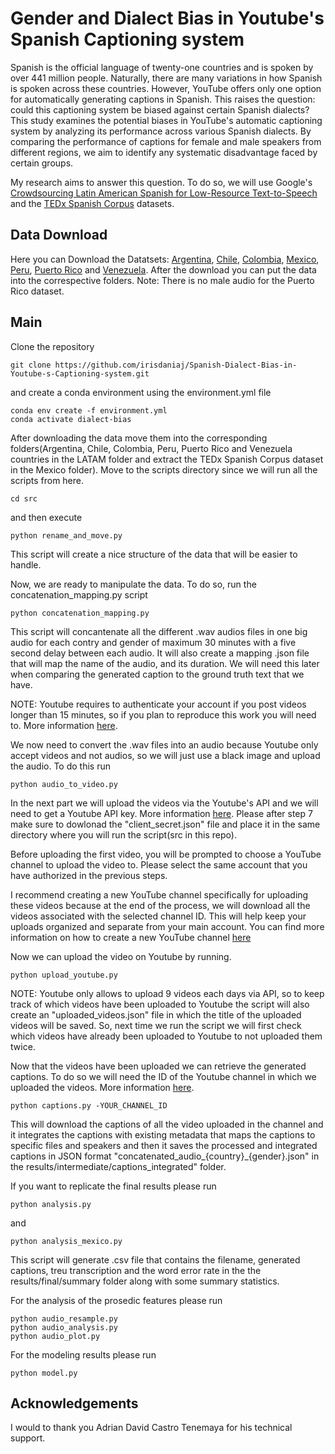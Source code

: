 # Gender and Dialect Bias in Youtube's Spanish Captioning system

Spanish is the official language of twenty-one countries and is spoken by over 441 million people. Naturally, there are many variations in how Spanish is spoken across these countries. However, YouTube offers only one option for automatically generating captions in Spanish. This raises the question: could this captioning system be biased against certain Spanish dialects? This study examines the potential biases in YouTube's automatic captioning system by analyzing its performance across various Spanish dialects. By comparing the performance of captions for female and male speakers from different regions, we aim to identify any systematic disadvantage faced by certain groups.

My research aims to answer this question. To do so, we will use Google's [Crowdsourcing Latin American Spanish for Low-Resource Text-to-Speech](https://aclanthology.org/2020.lrec-1.801.pdf) and the [TEDx Spanish Corpus](https://www.openslr.org/67/) datasets.




## Data Download

Here you can Download the Datatsets:
[Argentina](https://www.openslr.org/61/), [Chile](https://www.openslr.org/71/), [Colombia](https://www.openslr.org/72/), [Mexico](https://www.openslr.org/67/), [Peru](https://www.openslr.org/73/), [Puerto Rico](https://www.openslr.org/74/) and [Venezuela](https://www.openslr.org/75/). 
After the download you can put the data into the correspective folders. Note: There is no male audio for the Puerto Rico dataset. 

## Main 

Clone the repository 

```
git clone https://github.com/irisdaniaj/Spanish-Dialect-Bias-in-Youtube-s-Captioning-system.git
```
and create a conda environment using the environment.yml file 

```
conda env create -f environment.yml
conda activate dialect-bias
```
After downloading the data move them into the corresponding folders(Argentina, Chile, Colombia, Peru, Puerto Rico and Venezuela countries in the LATAM folder and extract the TEDx Spanish Corpus dataset in the Mexico folder). 
Move to the scripts directory since we will run all the scripts from here. 

```
cd src
```
and then execute 

```
python rename_and_move.py
```

This script will create a nice structure of the data that will be easier to handle. 

Now, we are ready to manipulate the data. To do so, run the  concatenation_mapping.py script

```
python concatenation_mapping.py 
```
This script will concantenate all the different .wav audios files in one big audio for each contry and gender of maximum 30 minutes with a five second delay between each audio. It will also create a mapping .json file that will map the name of the audio, and its duration. We will need this later when comparing the generated caption to the ground truth text that we have. 

NOTE: Youtube requires to authenticate your account if you post videos longer than 15 minutes, so if you plan to reproduce this work you will need to. More information [here](https://support.google.com/youtube/answer/71673?hl=en&co=GENIE.Platform%3DDesktop&oco=0). 

We now need to convert the .wav files into an audio because Youtube only accept videos and not audios, so we will just use a black image and upload the audio. To do this run 

```
python audio_to_video.py 
```

In the next part we will upload the videos via the Youtube's API and we will need to get a Youtube API key. More information [here](https://blog.hubspot.com/website/how-to-get-youtube-api-key). Please after step 7 make sure to dowlonad the "client_secret.json" file and place it in the same directory where you will run the script(src in this repo). 

Before uploading the first video, you will be prompted to choose a YouTube channel to upload the video to. Please select the same account that you have authorized in the previous steps.

I recommend creating a new YouTube channel specifically for uploading these videos because at the end of the process, we will download all the videos associated with the selected channel ID. This will help keep your uploads organized and separate from your main account. You can find more information on how to create a new YouTube channel [here](https://support.google.com/youtube/answer/1646861?hl=en)

Now we can upload the video on Youtube by running. 

```
python upload_youtube.py
```


NOTE: Youtube only allows to upload 9 videos each days via API, so to keep track of which videos have been uploaded to Youtube the script will also create an "uploaded_videos.json" file in which the title of the uploaded videos will be saved. So, next time we run the script we will first check which videos have already been uploaded to Youtube to not uploaded them twice. 

Now that the videos have been uploaded we can retrieve the generated captions. To do so we will need the ID of the Youtube channel in which we uploaded the videos. More information [here](https://support.google.com/youtube/answer/3250431?hl=en). 

```
python captions.py -YOUR_CHANNEL_ID
```
This will download the captions of all the video uploaded in the channel and it integrates the captions with existing metadata that maps the captions to specific files and speakers and then it saves the processed and integrated captions in JSON format "concatenated_audio_{country}_{gender}.json" in the results/intermediate/captions_integrated" folder. 

If you want to replicate the final results please run 

```
python analysis.py 
```

and

```
python analysis_mexico.py 
```

This script will generate .csv file that contains the filename, generated captions, treu transcription and the word error rate in the the results/final/summary folder along with some summary statistics. 

For the analysis of the prosedic features please run 

```
python audio_resample.py 
python audio_analysis.py
python audio_plot.py
```
For the modeling results please run 

```
python model.py 
```

## Acknowledgements 

I would to thank you Adrian David Castro Tenemaya for his technical support. 
